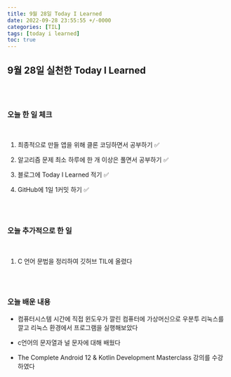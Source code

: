 ```yaml
---
title: 9월 28일 Today I Learned
date: 2022-09-28 23:55:55 +/-0000
categories: [TIL]
tags: [today i learned]
toc: true
---
```


## 9월 28일 실천한 Today I Learned

<br><br>

### 오늘 한 일 체크
<br>

1. 최종적으로 만들 앱을 위해 클론 코딩하면서 공부하기 ✅

2. 알고리즘 문제 최소 하루에 한 개 이상은 풀면서 공부하기 ✅

3. 블로그에 Today I Learned 적기 ✅

4. GitHub에 1일 1커밋 하기 ✅

<br><br>

### 오늘 추가적으로 한 일
<br>

1. C 언어 문법을 정리하여 깃허브 TIL에 올렸다


<br><br>

### 오늘 배운 내용

* 컴퓨터시스템 시간에 직접 윈도우가 깔린 컴퓨터에 가상머신으로 우분투 리눅스를 깔고
리눅스 환경에서 프로그램을 실행해보았다

* c언어의 문자열과 널 문자에 대해 배웠다

* The Complete Android 12 & Kotlin Development Masterclass 강의를 수강하였다





